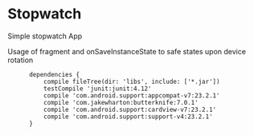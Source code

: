# Stopwatch
Simple stopwatch App

Usage of fragment and onSaveInstanceState to safe states upon device rotation

          dependencies {
              compile fileTree(dir: 'libs', include: ['*.jar'])
              testCompile 'junit:junit:4.12'
              compile 'com.android.support:appcompat-v7:23.2.1'
              compile 'com.jakewharton:butterknife:7.0.1'
              compile 'com.android.support:cardview-v7:23.2.1'
              compile 'com.android.support:support-v4:23.2.1'
          }
